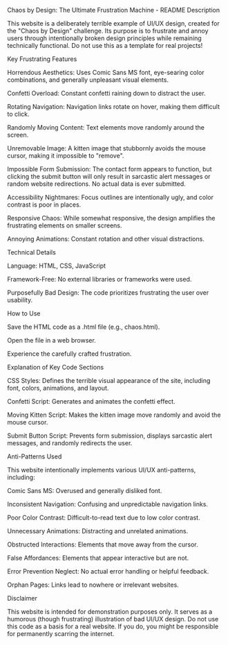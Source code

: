 Chaos by Design: The Ultimate Frustration Machine - README
Description

This website is a deliberately terrible example of UI/UX design, created for the "Chaos by Design" challenge. Its purpose is to frustrate and annoy users through intentionally broken design principles while remaining technically functional. Do not use this as a template for real projects!

Key Frustrating Features

Horrendous Aesthetics: Uses Comic Sans MS font, eye-searing color combinations, and generally unpleasant visual elements.

Confetti Overload: Constant confetti raining down to distract the user.

Rotating Navigation: Navigation links rotate on hover, making them difficult to click.

Randomly Moving Content: Text elements move randomly around the screen.

Unremovable Image: A kitten image that stubbornly avoids the mouse cursor, making it impossible to "remove".

Impossible Form Submission: The contact form appears to function, but clicking the submit button will only result in sarcastic alert messages or random website redirections. No actual data is ever submitted.

Accessibility Nightmares: Focus outlines are intentionally ugly, and color contrast is poor in places.

Responsive Chaos: While somewhat responsive, the design amplifies the frustrating elements on smaller screens.

Annoying Animations: Constant rotation and other visual distractions.

Technical Details

Language: HTML, CSS, JavaScript

Framework-Free: No external libraries or frameworks were used.

Purposefully Bad Design: The code prioritizes frustrating the user over usability.

How to Use

Save the HTML code as a .html file (e.g., chaos.html).

Open the file in a web browser.

Experience the carefully crafted frustration.

Explanation of Key Code Sections

CSS Styles: Defines the terrible visual appearance of the site, including font, colors, animations, and layout.

Confetti Script: Generates and animates the confetti effect.

Moving Kitten Script: Makes the kitten image move randomly and avoid the mouse cursor.

Submit Button Script: Prevents form submission, displays sarcastic alert messages, and randomly redirects the user.

Anti-Patterns Used

This website intentionally implements various UI/UX anti-patterns, including:

Comic Sans MS: Overused and generally disliked font.

Inconsistent Navigation: Confusing and unpredictable navigation links.

Poor Color Contrast: Difficult-to-read text due to low color contrast.

Unnecessary Animations: Distracting and unrelated animations.

Obstructed Interactions: Elements that move away from the cursor.

False Affordances: Elements that appear interactive but are not.

Error Prevention Neglect: No actual error handling or helpful feedback.

Orphan Pages: Links lead to nowhere or irrelevant websites.

Disclaimer

This website is intended for demonstration purposes only. It serves as a humorous (though frustrating) illustration of bad UI/UX design. Do not use this code as a basis for a real website. If you do, you might be responsible for permanently scarring the internet.
